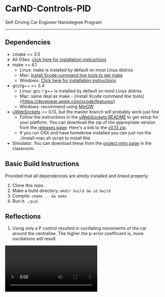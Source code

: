 # CarND-Controls-PID
Self-Driving Car Engineer Nanodegree Program

---

## Dependencies

* cmake >= 3.5
 * All OSes: [click here for installation instructions](https://cmake.org/install/)
* make >= 4.1
  * Linux: make is installed by default on most Linux distros
  * Mac: [install Xcode command line tools to get make](https://developer.apple.com/xcode/features/)
  * Windows: [Click here for installation instructions](http://gnuwin32.sourceforge.net/packages/make.htm)
* gcc/g++ >= 5.4
  * Linux: gcc / g++ is installed by default on most Linux distros
  * Mac: same deal as make - [install Xcode command line tools]((https://developer.apple.com/xcode/features/)
  * Windows: recommend using [MinGW](http://www.mingw.org/)
* [uWebSockets](https://github.com/uWebSockets/uWebSockets) == 0.13, but the master branch will probably work just fine
  * Follow the instructions in the [uWebSockets README](https://github.com/uWebSockets/uWebSockets/blob/master/README.md) to get setup for your platform. You can download the zip of the appropriate version from the [releases page](https://github.com/uWebSockets/uWebSockets/releases). Here's a link to the [v0.13 zip](https://github.com/uWebSockets/uWebSockets/archive/v0.13.0.zip).
  * If you run OSX and have homebrew installed you can just run the ./install-mac.sh script to install this
* Simulator. You can download these from the [project intro page](https://github.com/udacity/CarND-PID-Control-Project/releases) in the classroom.

## Basic Build Instructions

Provided that all dependencies are alredy installed and linked properly:  

1. Clone this repo.
2. Make a build directory: `mkdir build && cd build`
3. Compile: `cmake .. && make`
4. Run it: `./pid`. 

## Reflections

1. Usnig only a P control resulted in oscillating movements of the car around the centreline. The higher the p-error coefficient is, more oscillations will result.  

<video src="./videos/vid-p0.75-i0.0-d0.0.mp4" type="video/mp4">

<html>
    <video width="99%" height="540" autoplay loop muted>
        <source src="/videos/vid-p0.75-i0.0-d0.0.mp4" type="video/mp4">
    </video>
</html>

2. A combination of P and D control can result in a relatively smooth ride. It appears the amuont of the drift is not significant, and the combinatino of the P and D works. In order to eliminate/reduce the amount of oscillation around the centerline, the amount of the D coefficient should be one order of magnitude larger than the P coefficient.  
3. Fianlly adding the I control component will result in a smoother ride. However, the I-error coefficient should be very small relative to P-coefficient; otherwise, the car will go off track.  
